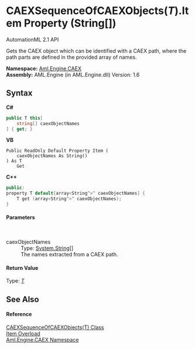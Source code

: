 # CAEXSequenceOfCAEXObjects(*T*).Item Property (String[])
AutomationML 2.1 API 

Gets the CAEX object which can be identified with a CAEX path, where the path parts are defined in the provided array of names.

**Namespace:**&nbsp;<a href="N_Aml_Engine_CAEX">Aml.Engine.CAEX</a><br />**Assembly:**&nbsp;AML.Engine (in AML.Engine.dll) Version: 1.6

## Syntax

**C#**<br />
``` C#
public T this[
	string[] caexObjectNames
] { get; }
```

**VB**<br />
``` VB
Public ReadOnly Default Property Item ( 
	caexObjectNames As String()
) As T
	Get
```

**C++**<br />
``` C++
public:
property T default[array<String^>^ caexObjectNames] {
	T get (array<String^>^ caexObjectNames);
}
```


#### Parameters
&nbsp;<dl><dt>caexObjectNames</dt><dd>Type: <a href="https://docs.microsoft.com/dotnet/api/system.string" target="_parent" rel="noopener noreferrer">System.String</a>[]<br />The names extracted from a CAEX path.</dd></dl>

#### Return Value
Type: <a href="T_Aml_Engine_CAEX_CAEXSequenceOfCAEXObjects_1">*T*</a><br />

## See Also


#### Reference
<a href="T_Aml_Engine_CAEX_CAEXSequenceOfCAEXObjects_1">CAEXSequenceOfCAEXObjects(T) Class</a><br /><a href="Overload_Aml_Engine_CAEX_CAEXSequenceOfCAEXObjects_1_Item">Item Overload</a><br /><a href="N_Aml_Engine_CAEX">Aml.Engine.CAEX Namespace</a><br />